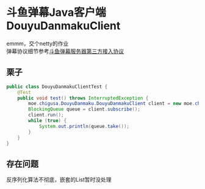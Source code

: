 斗鱼弹幕Java客户端 DouyuDanmakuClient
==================================
emmm，交个netty的作业  
弹幕协议细节参考[斗鱼弹幕服务器第三方接入协议](http://dev-bbs.douyutv.com/forum.php?mod=viewthread&tid=399&extra=page%3D1)

栗子
----
```java
public class DouyuDanmakuClientTest {
    @Test
    public void test() throws InterruptedException {
        moe.chigusa.DouyuDanmaku.DouyuDanmakuClient client = new moe.chigusa.DouyuDanmaku.DouyuDanmakuClient(96291);
        BlockingQueue queue = client.subscribe();
        client.run();
        while (true) {
            System.out.println(queue.take());
        }
    }
}
```
存在问题
--------
反序列化算法不彻底，嵌套的List暂时没处理